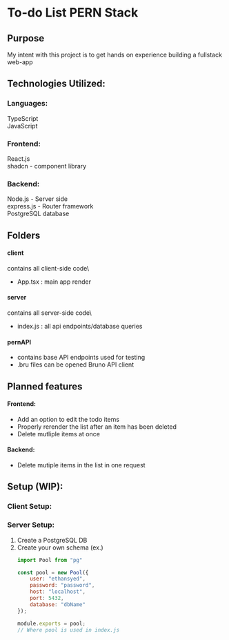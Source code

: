 # To-do List PERN Stack

## Purpose
My intent with this project is to get hands on experience building a fullstack web-app

## Technologies Utilized:

### Languages:
TypeScript\
JavaScript

### Frontend:
React.js\
shadcn - component library

### Backend:
Node.js - Server side\
express.js - Router framework\
PostgreSQL database

## Folders 
#### client
contains all client-side code\
- App.tsx : main app render

#### server
contains all server-side code\
- index.js : all api endpoints/database queries

#### pernAPI
- contains base API endpoints used for testing
- .bru files can be opened Bruno API client

## Planned features
#### Frontend:
- Add an option to edit the todo items
- Properly rerender the list after an item has been deleted
- Delete mutliple items at once

#### Backend:
- Delete mutiple items in the list in one request

## Setup (WIP): 

### Client Setup:

### Server Setup:

1. Create a PostgreSQL DB
2. Create your own schema 
    (ex.)
    ``` db.js
    import Pool from "pg"

    const pool = new Pool({
        user: "ethansyed",
        password: "password",
        host: "localhost",
        port: 5432,
        database: "dbName"
    });

    module.exports = pool;
    // Where pool is used in index.js
    ```

